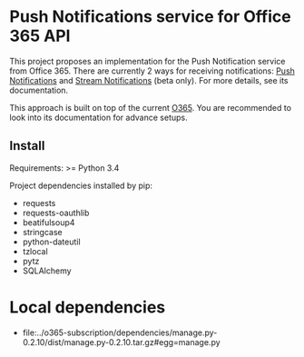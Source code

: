 # Push Notifications service for Office 365 API

This project proposes an implementation for the Push Notification service from Office 365. There are currently 2 ways for receiving notifications: [Push Notifications](https://docs.microsoft.com/en-us/previous-versions/office/office-365-api/api/beta/notify-rest-operations-beta) and [Stream Notifications](https://docs.microsoft.com/en-us/previous-versions/office/office-365-api/api/beta/notify-streaming-rest-operations) (beta only). For more details, see its documentation.

This approach is built on top of the current [O365](https://github.com/O365/python-o365). You are recommended to look into its documentation for advance setups.

## Install

Requirements: >= Python 3.4

Project dependencies installed by pip:

* requests
* requests-oauthlib
* beatifulsoup4
* stringcase
* python-dateutil
* tzlocal
* pytz
* SQLAlchemy

# Local dependencies
* file:../o365-subscription/dependencies/manage.py-0.2.10/dist/manage.py-0.2.10.tar.gz#egg=manage.py
